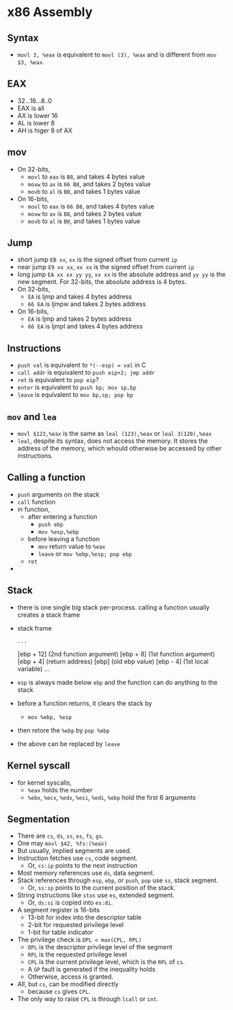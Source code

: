 x86 Assembly
============

## Syntax

- `movl 3, %eax` is equivalent to `movl (3), %eax` and is different from
  `mov $3, %eax`.

## EAX

- 32...16...8..0
- EAX is all
- AX is lower 16
- AL is lower 8
- AH is higer 8 of AX

## mov

- On 32-bits,
  - `movl` to `eax` is `B8`, and takes 4 bytes value
  - `movw` to `ax` is `66 B8`, and takes 2 bytes value
  - `movb` to `al` is `B0`, and takes 1 bytes value
- On 16-bits,
  - `movl` to `eax` is `66 B8`, and takes 4 bytes value
  - `movw` to `ax` is `B8`, and takes 2 bytes value
  - `movb` to `al` is `B0`, and takes 1 bytes value

## Jump

- short jump `EB xx`, `xx` is the signed offset from current `ip`
- near jump `E9 xx xx`, `xx xx` is the signed offset from current `ip`
- long jump `EA xx xx yy yy`, `xx xx` is the absolute address and `yy yy` is
  the new segment.  For 32-bits, the absolute address is 4 bytes.
- On 32-bits,
  - `EA` is ljmp and takes 4 bytes address
  - `66 EA` is ljmpw and takes 2 bytes address
- On 16-bits,
  - `EA` is ljmp and takes 2 bytes address
  - `66 EA` is ljmpl and takes 4 bytes address

## Instructions

- `push val` is equivalent to `*(--esp) = val` in C
- `call addr` is equivalent to `push eip+2; jmp addr`
- `ret` is equivalent to `pop eip`?
- `enter` is equivalent to `push bp; mov sp,bp`
- `leave` is equivalent to `mov bp,sp; pop bp`

## `mov` and `lea`

- `movl $123,%eax` is the same as `leal (123),%eax` or `leal 3(120),%eax`
- `leal`, despite its syntax, does not access the memory.  It stores the address
  of the memory, which whould otherwise be accessed by other instructions.

## Calling a function

- `push` arguments on the stack
- `call` function
- in function,
  - after entering a function
    - `push ebp`
    - `mov %esp,%ebp`
  - before leaving a function
    - `mov` return value to `%eax`
    - `leave` or `mov %ebp,%esp; pop ebp`
  - `ret`
- 

## Stack

- there is one single big stack per-process.  calling a function usually
  creates a stack frame
- stack frame

      ...
    [ebp + 12] (2nd function argument)
    [ebp + 8]  (1st function argument)
    [ebp + 4]  (return address)
    [ebp]      (old ebp value)
    [ebp - 4]  (1st local variable)
      ...
- `esp` is always made below `ebp` and the function can do anything to the stack
- before a function returns, it clears the stack by
  - `mov %ebp, %esp`
- then retore the `%ebp` by `pop %ebp`
- the above can be replaced by `leave`

## Kernel syscall

- for kernel syscalls,
  - `%eax` holds the number
  - `%ebx`, `%ecx`, `%edx`, `%esi`, `%edi`, `%ebp` hold the first 6 arguments

## Segmentation

- There are `cs`, `ds`, `ss`, `es`, `fs`, `gs`.
- One may `movl $42, %fs:(%eax)`
- But usually, implied segments are used.
- Instruction fetches use `cs`, code segment.
  - Or, `cs:ip` points to the next instruction
- Most memory references use `ds`, data segment.
- Stack references through `esp`, `ebp`, or `push`, `pop` use `ss`, stack
  segment.
  - Or, `ss:sp` points to the current position of the stack.
- String instructions like `stos` use `es`, extended segment.
  - Or, `ds:si` is copied into `es:di`.
- A segment register is 16-bits
  - 13-bit for index into the descriptor table
  - 2-bit for requested privilege level
  - 1-bit for table indicator
- The privilege check is `DPL < max(CPL, RPL)`
  - `DPL` is the descriptor privilege level of the segment
  - `RPL` is the requested privilege level
  - `CPL` is the current privilege level, which is the `RPL` of `cs`.
  - A `GP` fault is generated if the inequality holds
  - Otherwise, access is granted.
- All, but `cs`, can be modified directly
  - because `cs` gives `CPL`.
- The only way to raise `CPL` is through `lcall` or `int`.
